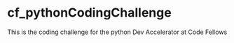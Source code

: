 cf_pythonCodingChallenge
========================

This is the coding challenge for the python Dev Accelerator at Code Fellows
